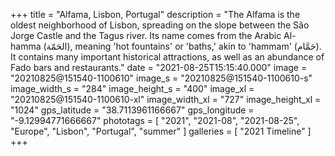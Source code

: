 +++
title = "Alfama, Lisbon, Portugal"
description = "The Alfama is the oldest neighborhood of Lisbon, spreading on the slope between the São Jorge Castle and the Tagus river. Its name comes from the Arabic Al-hamma (الحَمّة), meaning 'hot fountains' or 'baths,' akin to 'hammam' (حَمَّام). It contains many important historical attractions, as well as an abundance of Fado bars and restaurants."
date = "2021-08-25T15:15:40.000"
image = "20210825@151540-1100610"
image_s = "20210825@151540-1100610-s"
image_width_s = "284"
image_height_s = "400"
image_xl = "20210825@151540-1100610-xl"
image_width_xl = "727"
image_height_xl = "1024"
gps_latitude = "38.7113961166667"
gps_longitude = "-9.12994771666667"
phototags = [ "2021", "2021-08", "2021-08-25", "Europe", "Lisbon", "Portugal", "summer" ]
galleries = [ "2021 Timeline" ]
+++
